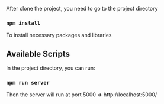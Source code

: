 After clone the project, you need to go to the project directory

### `npm install`

To install necessary packages and libraries

## Available Scripts

In the project directory, you can run:

### `npm run server`

Then the server will run at port 5000 => http://localhost:5000/
